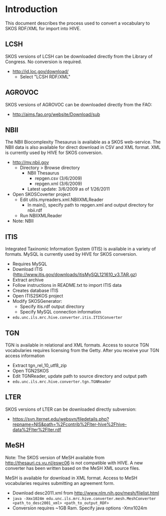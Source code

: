 

# Introduction #

This document describes the process used to convert a vocabulary to SKOS RDF/XML for import into HIVE.

## LCSH ##

SKOS versions of LCSH can be downloaded directly from the Library of Congress. No conversion is required.

  * http://id.loc.gov/download/
    * Select "LCSH RDF/XML"

## AGROVOC ##

SKOS versions of AGROVOC can be downloaded directly from the FAO:

  * http://aims.fao.org/website/Download/sub

## NBII ##

The NBII Biocomplexity Thesaurus is available as a SKOS web-service. The NBII data is also available for direct download in CSV and XML format. XML is currently used by HIVE for SKOS conversion.

  * http://my.nbii.gov
    * Directory > Browse directory
      * NBII Thesaurus
        * repgen.csv (3/6/2009)
        * repgen.xml (3/6/2009)
      * Latest update: 3/6/2009 as of 1/26/2011
  * Open SKOSCoverter project
    * Edit utils.myreaders.xml.NBIIXMLReader
      * In main(), specify path to repgen.xml and output directory for nbii.rdf
    * Run NBIIXMLReader
  * Note: NBII


## ITIS ##

Integrated Taxinomic Information System (ITIS) is available in a variety of formats. MySQL is currently used by HIVE for SKOS conversion.

  * Requires MySQL
  * Download ITIS (http://www.itis.gov/downloads/itisMySQL121610_v3.TAR.gz)
  * Extract archive
  * Follow instructions in README.txt to import ITIS data
  * Creates database ITIS
  * Open ITIS2SKOS project
  * Modify SKOSGenerator:
    * Specify itis.rdf output directory
    * Specify MySQL connection information
  * ` edu.unc.ils.mrc.hive.converter.itis.ITISConverter `

## TGN ##

TGN is available in relational and XML formats. Access to source TGN vocabularies requires licensing from the Getty. After you receive your TGN access information

  * Extract tgn\_rel\_10\_utf8\_zip
  * Open TGN2SKOS
  * Edit TGNReader, update path to source directory and output path
  * ` edu.unc.ils.mrc.hive.converter.tgn.TGNReader `

## LTER ##
SKOS versions of LTER can be downloaded directly subversion:

  * https://svn.lternet.edu/websvn/filedetails.php?repname=NIS&path=%2Fcontrib%2Flter-hive%2Fhive-data%2Flter%2Flter.rdf

## MeSH ##

Note: The SKOS version of MeSH available from http://thesauri.cs.vu.nl/eswc06 is not compatible with HIVE. A new converter has been written based on the MeSH XML source files.

MeSH is available for download in XML format. Access to MeSH vocabularies requires submitting an agreement form.

  * Download desc2011.xml from  http://www.nlm.nih.gov/mesh/filelist.html
  * ` java -Xmx1024m edu.unc.ils.mrc.hive.converter.mesh.MeshConverter <path_to_desc2001_xml> <path_to_output_RDF> `
  * Conversion requires ~1GB Ram. Specify java options -Xmx1024m